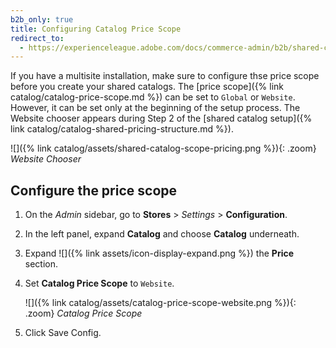 ```yaml
---
b2b_only: true
title: Configuring Catalog Price Scope
redirect_to:
  - https://experienceleague.adobe.com/docs/commerce-admin/b2b/shared-catalogs/catalog-shared-manage.html
---
```


If you have a multisite installation, make sure to configure thse price scope before you create your shared catalogs. The [price scope]({% link catalog/catalog-price-scope.md %}) can be set to `Global` or `Website`. However, it can be set only at the beginning of the setup process. The Website chooser appears during Step 2 of the [shared catalog setup]({% link catalog/catalog-shared-pricing-structure.md %}).

![]({% link catalog/assets/shared-catalog-scope-pricing.png %}){: .zoom}
_Website Chooser_

## Configure the price scope

1. On the _Admin_ sidebar, go to **Stores** > _Settings_ > **Configuration**.

1. In the left panel, expand **Catalog** and choose **Catalog** underneath.

1. Expand ![]({% link assets/icon-display-expand.png %}) the **Price** section.

1. Set **Catalog Price Scope** to `Website`.

    ![]({% link catalog/assets/catalog-price-scope-website.png %}){: .zoom}
    _Catalog Price Scope_

1. Click <span class="btn">Save Config</span>.

